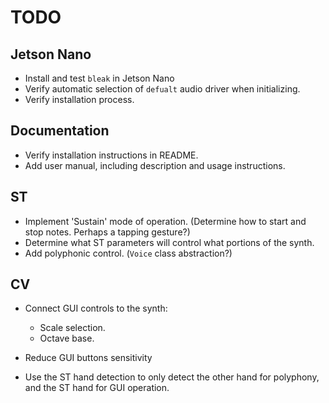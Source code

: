 # TODO

## Jetson Nano

* Install and test `bleak` in Jetson Nano
* Verify automatic selection of `defualt` audio driver when initializing.
* Verify installation process.


## Documentation

* Verify installation instructions in README.
* Add user manual, including description and usage instructions.


## ST

* Implement 'Sustain' mode of operation. (Determine how to start and stop notes. Perhaps a tapping gesture?)
* Determine what ST parameters will control what portions of the synth.
* Add polyphonic control. (`Voice` class abstraction?)


## CV

* Connect GUI controls to the synth:
    * Scale selection.
    * Octave base.
    
* Reduce GUI buttons sensitivity

* Use the ST hand detection to only detect the other hand for polyphony, and the ST hand for GUI operation.
